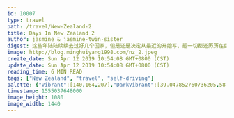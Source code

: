```yaml
---
id: 10007
type: travel
path: /travel/New-Zealand-2
title: Days In New Zealand 2
author: jasmine & jasmine-twin-sister
digest: 这些年陆陆续续去过好几个国家，但是还是决定从最近的开始写，趁一切都还历历在目.
image: http://blog.minghuiyang1998.com/nz_2.jpeg
create_date: Sun Apr 12 2019 10:54:08 GMT+0800 (CST)
update_date: Sun Apr 12 2019 10:54:08 GMT+0800 (CST)
reading_time: 6 MIN READ
tags: ["New Zealand", "travel", "self-driving"]
palette: {"Vibrant":[140,164,207],"DarkVibrant":[39.047852760736205,58.57177914110429,93.5521472392638],"LightVibrant":[196,228,251],"Muted":[113,130,146],"DarkMuted":[84,76,52],"LightMuted":[174,189,213]}
timestamp: 1555037648000
image_height: 1080
image_width: 1440
---
```

